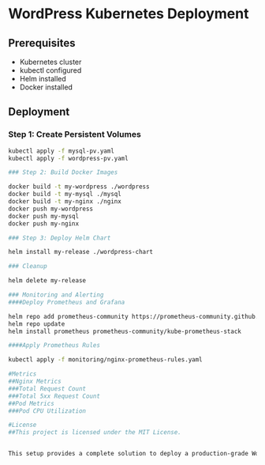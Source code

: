 # WordPress Kubernetes Deployment

## Prerequisites

- Kubernetes cluster
- kubectl configured
- Helm installed
- Docker installed

## Deployment

### Step 1: Create Persistent Volumes

```sh
kubectl apply -f mysql-pv.yaml
kubectl apply -f wordpress-pv.yaml

### Step 2: Build Docker Images

docker build -t my-wordpress ./wordpress
docker build -t my-mysql ./mysql
docker build -t my-nginx ./nginx
docker push my-wordpress
docker push my-mysql
docker push my-nginx

### Step 3: Deploy Helm Chart

helm install my-release ./wordpress-chart

### Cleanup

helm delete my-release

### Monitoring and Alerting
####Deploy Prometheus and Grafana

helm repo add prometheus-community https://prometheus-community.github.io/helm-charts
helm repo update
helm install prometheus prometheus-community/kube-prometheus-stack

####Apply Prometheus Rules

kubectl apply -f monitoring/nginx-prometheus-rules.yaml

#Metrics
##Nginx Metrics
###Total Request Count
###Total 5xx Request Count
##Pod Metrics
###Pod CPU Utilization

#License
##This project is licensed under the MIT License.


This setup provides a complete solution to deploy a production-grade WordPress application on Kubernetes, with monitoring and alerting in place using Prometheus and Grafana.
